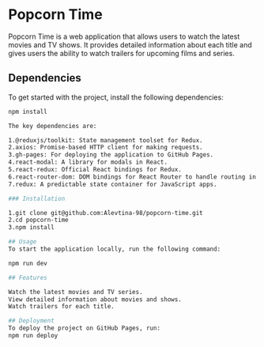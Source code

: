 # Popcorn Time

Popcorn Time is a web application that allows users to watch the latest movies and TV shows. It provides detailed information about each title and gives users the ability to watch trailers for upcoming films and series.

## Dependencies

To get started with the project, install the following dependencies:

```bash
npm install

The key dependencies are:

1.@reduxjs/toolkit: State management toolset for Redux.
2.axios: Promise-based HTTP client for making requests.
3.gh-pages: For deploying the application to GitHub Pages.
4.react-modal: A library for modals in React.
5.react-redux: Official React bindings for Redux.
6.react-router-dom: DOM bindings for React Router to handle routing in the application.
7.redux: A predictable state container for JavaScript apps.

### Installation

1.git clone git@github.com:Alevtina-98/popcorn-time.git
2.cd popcorn-time
3.npm install

## Usage
To start the application locally, run the following command:

npm run dev

## Features

Watch the latest movies and TV series.
View detailed information about movies and shows.
Watch trailers for each title.

## Deployment
To deploy the project on GitHub Pages, run:
npm run deploy


